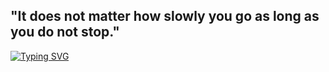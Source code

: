 ## "It does not matter how slowly you go as long as you do not stop."
[![Typing SVG](https://readme-typing-svg.demolab.com?font=Fira+Code&duration=3000&pause=5000&width=435&lines=%22It+does+not+matter+how+slowly+you+go+as+long+as+you+do+not+stop.%22)](https://git.io/typing-svg)
<!--
**n7dd29c/n7dd29c** is a ✨ _special_ ✨ repository because its `README.md` (this file) appears on your GitHub profile.

Here are some ideas to get you started:

- 🔭 I’m currently working on ...
- 🌱 I’m currently learning ...
- 👯 I’m looking to collaborate on ...
- 🤔 I’m looking for help with ...
- 💬 Ask me about ...
- 📫 How to reach me: ...
- 😄 Pronouns: ...
- ⚡ Fun fact: ...
-->
